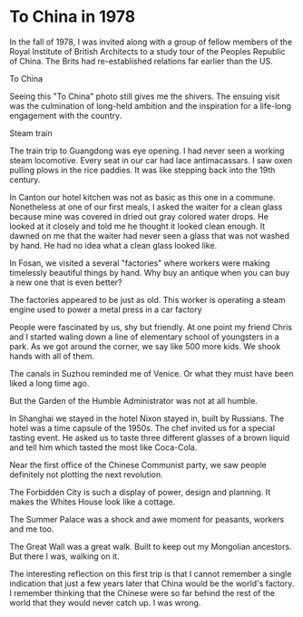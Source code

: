 # To China in 1978

In the fall of 1978, I was invited along with a group of fellow members of the Royal Institute of British Architects to a study tour of the Peoples Republic of China. The Brits had re-established relations far earlier than the US.

To China

Seeing this "To China" photo still gives me the shivers. The ensuing visit was the culmination of long-held ambition and the inspiration for a life-long engagement with the country.

Steam train

The train trip to Guangdong was eye opening. I had never seen a working steam locomotive. Every seat in our car had lace antimacassars. I saw oxen pulling plows in the rice paddies. It was like stepping back into the 19th century.

In Canton our hotel kitchen was not as basic as this one in a commune. Nonetheless at one of our first meals, I asked the waiter for a clean glass because mine was covered in dried out gray colored water drops. He looked at it closely and told me he thought it looked clean enough. It dawned on me that the waiter had never seen a glass that was not washed by hand. He had no idea what a clean glass looked like.

In Fosan, we visited a several "factories" where workers were making timelessly beautiful things by hand. Why buy an antique when you can buy a new one that is even better?


The factories appeared to be just as old. This worker is operating a steam engine used to power a metal press in a car factory

People were fascinated by us, shy but friendly. At one point my friend Chris and I started waling down a line of elementary school of youngsters in a park. As we got around the corner, we say like 500 more kids. We shook hands with all of them.


The canals in Suzhou reminded me of Venice. Or what they must have been liked a long time ago.

But the Garden of the Humble Administrator was not at all humble.

In Shanghai we stayed in the hotel Nixon stayed in, built by Russians. The hotel was a time capsule of the 1950s. The chef invited us for a special tasting event. He asked us to taste three different glasses of a brown liquid and tell him which tasted the most like Coca-Cola.

Near the first office of the Chinese Communist party, we saw people definitely not plotting the next revolution.


The Forbidden City is such a display of power, design and planning. It makes the Whites House look like a cottage.

The Summer Palace was a shock and awe moment for peasants, workers and me too.

The Great Wall was a great walk. Built to keep out my Mongolian ancestors. But there I was, walking on it.

The interesting reflection on this first trip is that I cannot remember a single indication that just a few years later that China would be the world's factory. I remember thinking that the Chinese were so far behind the rest of the world that they would never catch up. I was wrong.


